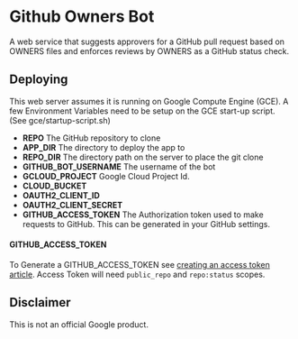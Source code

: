 <!--
Copyright 2016 The AMP HTML Authors. All Rights Reserved.

Licensed under the Apache License, Version 2.0 (the "License");
you may not use this file except in compliance with the License.
You may obtain a copy of the License at

      http://www.apache.org/licenses/LICENSE-2.0

Unless required by applicable law or agreed to in writing, software
distributed under the License is distributed on an "AS-IS" BASIS,
WITHOUT WARRANTIES OR CONDITIONS OF ANY KIND, either express or implied.
See the License for the specific language governing permissions and
limitations under the License.
-->

# Github Owners Bot

A web service that suggests approvers for a GitHub pull request based on OWNERS
files and enforces reviews by OWNERS as a GitHub status check.

## Deploying

This web server assumes it is running on Google Compute Engine (GCE).
A few Environment Variables need to be setup on the GCE start-up script.
(See gce/startup-script.sh)

- **REPO** The GitHub repository to clone
- **APP_DIR** The directory to deploy the app to
- **REPO_DIR** The directory path on the server to place the git clone
- **GITHUB_BOT_USERNAME** The username of the bot
- **GCLOUD_PROJECT** Google Cloud Project Id.
- **CLOUD_BUCKET**
- **OAUTH2_CLIENT_ID**
- **OAUTH2_CLIENT_SECRET**
- **GITHUB_ACCESS_TOKEN** The Authorization token used to make requests to
  GitHub. This can be generated in your GitHub settings.

#### GITHUB_ACCESS_TOKEN

To Generate a GITHUB_ACCESS_TOKEN see [creating an access token article](https://help.github.com/articles/creating-an-access-token-for-command-line-use/).
Access Token will need `public_repo` and `repo:status` scopes.

## Disclaimer

This is not an official Google product.
